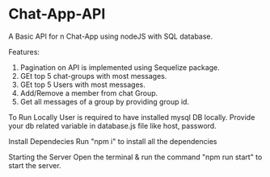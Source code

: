 # Chat-App-API

A Basic API for n Chat-App using nodeJS with SQL database.

Features:
  1. Pagination on API is implemented using Sequelize package.
  2. GEt top 5 chat-groups with most messages.
  3. GEt top 5 Users with most messages.
  4. Add/Remove a member from chat Group.
  5. Get all messages of a group by providing group id.

To Run Locally
  User is required to have installed mysql DB locally.
  Provide your db related variable in database.js file like host, password.
  
Install Dependecies
  Run "npm i" to install all the dependencies

Starting the Server
Open the terminal & run the command "npm run start" to start the server.
